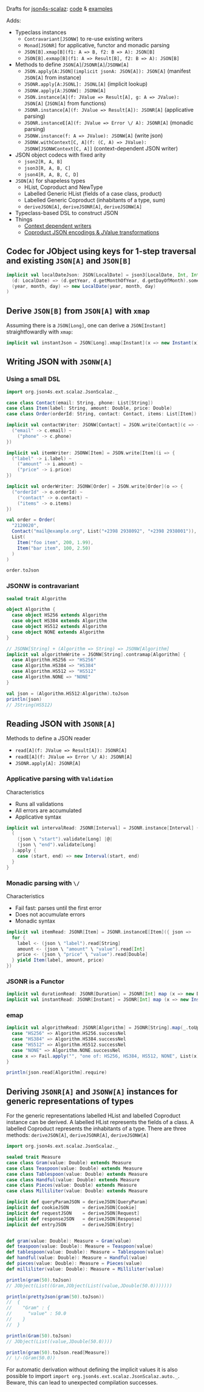 

Drafts for [json4s-scalaz](https://github.com/json4s/json4s/tree/3.4/scalaz): [code](https://github.com/dozed/json4s-drafts/tree/master/src/main/scala/org/json4s/ext/scalaz) & [examples](https://github.com/dozed/json4s-drafts/tree/master/src/test/scala)

Adds:

  - Typeclass instances
    - `Contravariant[JSONW]` to re-use existing writers
    - `Monad[JSONR]` for applicative, functor and monadic parsing
    - `JSON[B].xmap[B](f1: A => B, f2: B => A): JSON[B]`
    - `JSON[B].exmap[B](f1: A => Result[B], f2: B => A): JSON[B]`
  - Methods to define `JSON[A]`/`JSONR[A]`/`JSONW[A]`
    - `JSON.apply[A:JSON](implicit jsonA: JSON[A]): JSON[A]`                (manifest `JSON[A]` from instance)
    - `JSONR.apply[A:JSONL]: JSONL[A]`                                      (implicit lookup)
    - `JSONW.apply[A:JSONW]: JSONW[A]`
    - `JSON.instance[A](f: JValue => Result[A], g: A => JValue): JSON[A]`   (`JSON[A]` from functions)
    - `JSONR.instance[A](f: JValue => Result[A]): JSONR[A]`     (applicative parsing)
    - `JSONR.instanceE[A](f: JValue => Error \/ A): JSONR[A]`   (monadic parsing)
    - `JSONW.instance(f: A => JValue): JSONW[A]`               (write json)
    - `JSONW.withContext[C, A](f: (C, A) => JValue): JSONW[JSONWContext[C, A]]`   (context-dependent JSON writer)
  - JSON object codecs with fixed arity
    - `json2[R, A, B]`
    - `json3[R, A, B, C]`
    - `json4[R, A, B, C, D]`
  - `JSON[A]` for shapeless types
    - HList, Coproduct and NewType
    - Labelled Generic HList (fields of a case class, product)
    - Labelled Generic Coproduct (inhabitants of a type, sum)
    - `deriveJSON[A]`, `deriveJSONR[A]`, `deriveJSONW[A]`
  - Typeclass-based DSL to construct JSON
  - Things
    - [Context dependent writers](https://github.com/dozed/json4s-drafts/blob/master/src/test/scala/ContextDependentWriterExample.scala)
    - [Coproduct JSON encodings & JValue transformations](https://github.com/dozed/json4s-drafts/blob/master/src/test/scala/coproductEncodingsExample.scala)



## Codec for JObject using keys for 1-step traversal and existing `JSON[A]` and `JSON[B]`

```scala
implicit val localDateJson: JSON[LocalDate] = json3[LocalDate, Int, Int, Int]("year", "month", "day")(
  (d: LocalDate) => (d.getYear, d.getMonthOfYear, d.getDayOfMonth).some,
  (year, month, day) => new LocalDate(year, month, day)
)
```


## Derive `JSON[B]` from `JSON[A]` with `xmap`

Assuming there is a `JSON[Long]`, one can derive a `JSON[Instant]` straightfowardly with `xmap`:

```scala
implicit val instantJson = JSON[Long].xmap[Instant](x => new Instant(x), i => i.getMillis)
```


## Writing JSON with `JSONW[A]`


### Using a small DSL

```scala
import org.json4s.ext.scalaz.JsonScalaz._

case class Contact(email: String, phone: List[String])
case class Item(label: String, amount: Double, price: Double)
case class Order(orderId: String, contact: Contact, items: List[Item])

implicit val contactWriter: JSONW[Contact] = JSON.write[Contact](c => {
  ("email" -> c.email) ~
    ("phone" -> c.phone)
})

implicit val itemWriter: JSONW[Item] = JSON.write[Item](i => {
  ("label" -> i.label) ~
    ("amount" -> i.amount) ~
    ("price" -> i.price)
})

implicit val orderWriter: JSONW[Order] = JSON.write[Order](o => {
  ("orderId" -> o.orderId) ~
    ("contact" -> o.contact) ~
    ("items" -> o.items)
})

val order = Order(
  "2120020",
  Contact("mail@example.org", List("+2398 2938092", "+2398 2938001")),
  List(
    Item("foo item", 200, 1.99),
    Item("bar item", 100, 2.50)
  )
)

order.toJson
```


### JSONW is contravariant

```scala
sealed trait Algorithm

object Algorithm {
  case object HS256 extends Algorithm
  case object HS384 extends Algorithm
  case object HS512 extends Algorithm
  case object NONE extends Algorithm
}

// JSONW[String] + (Algorithm => String) => JSONW[Algorithm] 
implicit val algorithmWrite = JSONW[String].contramap[Algorithm] {
  case Algorithm.HS256 => "HS256"
  case Algorithm.HS384 => "HS384"
  case Algorithm.HS512 => "HS512"
  case Algorithm.NONE => "NONE"
}

val json = (Algorithm.HS512:Algorithm).toJson
println(json)
// JString(HS512)
```



## Reading JSON with `JSONR[A]`

Methods to define a JSON reader

  - `read[A](f: JValue => Result[A]): JSONR[A]`
  - `readE[A](f: JValue => Error \/ A): JSONR[A]`
  - `JSONR.apply[A]: JSONR[A]`


### Applicative parsing with `Validation`

Characteristics

  - Runs all validations
  - All errors are accumulated
  - Applicative syntax

 
```scala
implicit val intervalRead: JSONR[Interval] = JSONR.instance[Interval] { json =>
  (
    (json \ "start").validate[Long] |@|
    (json \ "end").validate[Long]
  ).apply {
    case (start, end) => new Interval(start, end)
  }
}
```


### Monadic parsing with `\/`

Characteristics

  - Fail fast: parses until the first error
  - Does not accumulate errors
  - Monadic syntax


```scala
implicit val itemRead: JSONR[Item] = JSONR.instanceE[Item]({ json =>
  for {
    label <- (json \ "label").read[String]
    amount <- (json \ "amount" \ "value").read[Int]
    price <- (json \ "price" \ "value").read[Double]
  } yield Item(label, amount, price)
})
```


### JSONR is a Functor

```scala
implicit val durationRead: JSONR[Duration] = JSONR[Int] map (x => new Duration(x))
implicit val instantRead: JSONR[Instant] = JSONR[Int] map (x => new Instant(x))
```


### emap

```scala
implicit val algorithmRead: JSONR[Algorithm] = JSONR[String].map(_.toUpperCase).emap {
  case "HS256" => Algorithm.HS256.successNel
  case "HS384" => Algorithm.HS384.successNel
  case "HS512" => Algorithm.HS512.successNel
  case "NONE" => Algorithm.NONE.successNel
  case x => Fail.apply("", "one of: HS256, HS384, HS512, NONE", List(x))
}

println(json.read[Algorithm].require)
```


## Deriving `JSONR[A]` and `JSONW[A]` instances for generic representations of types

For the generic representations labelled HList and labelled Coproduct instance can be derived.
A labelled HList represents the fields of a class. A labelled Coproduct represents the inhabitants of a type.
There are three methods: `deriveJSON[A]`, `deriveJSONR[A]`, `deriveJSONW[A]`  


```scala
import org.json4s.ext.scalaz.JsonScalaz._

sealed trait Measure
case class Gram(value: Double) extends Measure
case class Teaspoon(value: Double) extends Measure
case class Tablespoon(value: Double) extends Measure
case class Handful(value: Double) extends Measure
case class Pieces(value: Double) extends Measure
case class Milliliter(value: Double) extends Measure

implicit def queryParamJSON = deriveJSON[QueryParam]
implicit def cookieJSON     = deriveJSON[Cookie]
implicit def requestJSON    = deriveJSON[Request]
implicit def responseJSON   = deriveJSON[Response]
implicit def entryJSON      = deriveJSON[Entry]


def gram(value: Double): Measure = Gram(value)
def teaspoon(value: Double): Measure = Teaspoon(value)
def tablespoon(value: Double): Measure = Tablespoon(value)
def handful(value: Double): Measure = Handful(value)
def pieces(value: Double): Measure = Pieces(value)
def milliliter(value: Double): Measure = Milliliter(value)

println(gram(50).toJson)
// JObject(List((Gram,JObject(List((value,JDouble(50.0)))))))

println(prettyJson(gram(50).toJson))
//  {
//    "Gram" : {
//      "value" : 50.0
//    }
//  }

println(Gram(50).toJson)
// JObject(List((value,JDouble(50.0))))

println(gram(50).toJson.read[Measure])
// \/-(Gram(50.0))
```


For automatic derivation without defining the implicit values it is also possible to import `import org.json4s.ext.scalaz.JsonScalaz.auto._`.
Beware, this can lead to unexpected compilation successes.
